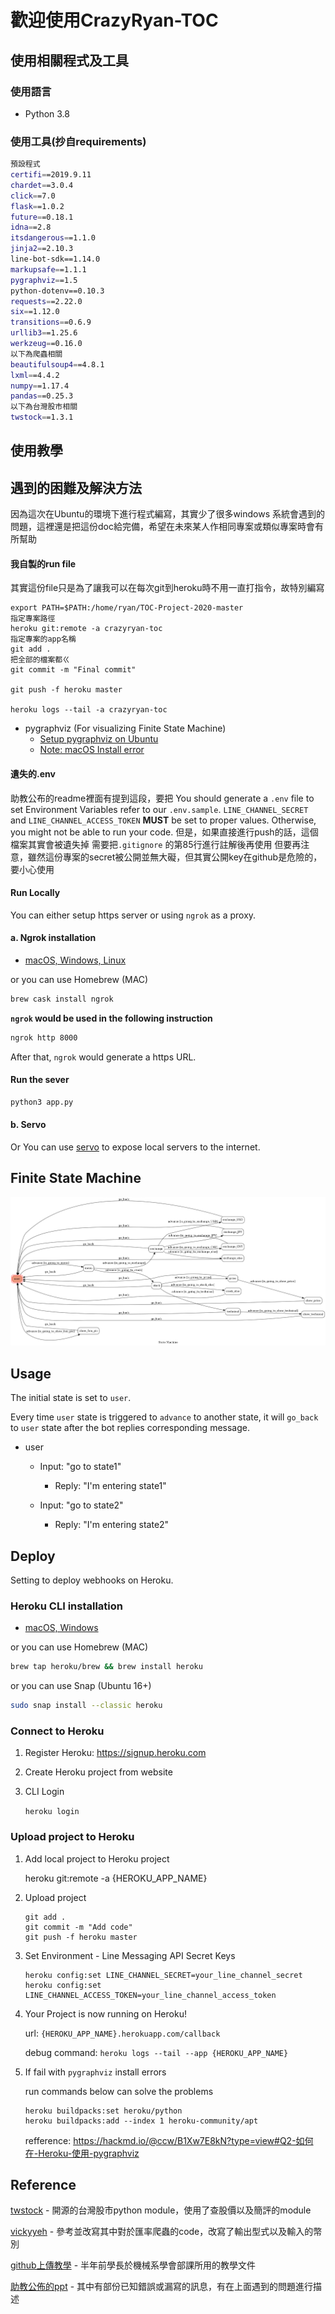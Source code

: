 # 歡迎使用CrazyRyan-TOC

## 使用相關程式及工具

### 使用語言
* Python 3.8
### 使用工具(抄自requirements)
```sh
預設程式
certifi==2019.9.11
chardet==3.0.4
click==7.0
flask==1.0.2
future==0.18.1
idna==2.8
itsdangerous==1.1.0
jinja2==2.10.3
line-bot-sdk==1.14.0
markupsafe==1.1.1
pygraphviz==1.5
python-dotenv==0.10.3
requests==2.22.0
six==1.12.0
transitions==0.6.9
urllib3==1.25.6
werkzeug==0.16.0
以下為爬蟲相關
beautifulsoup4==4.8.1
lxml==4.4.2
numpy==1.17.4
pandas==0.25.3
以下為台灣股市相關
twstock==1.3.1
```
## 使用教學
## 遇到的困難及解決方法
因為這次在Ubuntu的環境下進行程式編寫，其實少了很多windows 系統會遇到的問題，這裡還是把這份doc給完備，希望在未來某人作相同專案或類似專案時會有所幫助

#### 我自製的run file
其實這份file只是為了讓我可以在每次git到heroku時不用一直打指令，故特別編寫
```
export PATH=$PATH:/home/ryan/TOC-Project-2020-master
指定專案路徑
heroku git:remote -a crazyryan-toc
指定專案的app名稱
git add .
把全部的檔案都ㄍ
git commit -m "Final commit"

git push -f heroku master

heroku logs --tail -a crazyryan-toc
```

* pygraphviz (For visualizing Finite State Machine)
    * [Setup pygraphviz on Ubuntu](http://www.jianshu.com/p/a3da7ecc5303)
	* [Note: macOS Install error](https://github.com/pygraphviz/pygraphviz/issues/100)


#### 遺失的.env
助教公布的readme裡面有提到這段，要把
You should generate a `.env` file to set Environment Variables refer to our `.env.sample`.
`LINE_CHANNEL_SECRET` and `LINE_CHANNEL_ACCESS_TOKEN` **MUST** be set to proper values.
Otherwise, you might not be able to run your code.
但是，如果直接進行push的話，這個檔案其實會被遺失掉
需要把`.gitignore` 的第85行進行註解後再使用
但要再注意，雖然這份專案的secret被公開並無大礙，但其實公開key在github是危險的，要小心使用


#### Run Locally
You can either setup https server or using `ngrok` as a proxy.

#### a. Ngrok installation
* [ macOS, Windows, Linux](https://ngrok.com/download)

or you can use Homebrew (MAC)
```sh
brew cask install ngrok
```

**`ngrok` would be used in the following instruction**

```sh
ngrok http 8000
```

After that, `ngrok` would generate a https URL.

#### Run the sever

```sh
python3 app.py
```

#### b. Servo

Or You can use [servo](http://serveo.net/) to expose local servers to the internet.


## Finite State Machine
![fsm](./fsm.png)

## Usage
The initial state is set to `user`.

Every time `user` state is triggered to `advance` to another state, it will `go_back` to `user` state after the bot replies corresponding message.

* user
	* Input: "go to state1"
		* Reply: "I'm entering state1"

	* Input: "go to state2"
		* Reply: "I'm entering state2"

## Deploy
Setting to deploy webhooks on Heroku.

### Heroku CLI installation

* [macOS, Windows](https://devcenter.heroku.com/articles/heroku-cli)

or you can use Homebrew (MAC)
```sh
brew tap heroku/brew && brew install heroku
```

or you can use Snap (Ubuntu 16+)
```sh
sudo snap install --classic heroku
```

### Connect to Heroku

1. Register Heroku: https://signup.heroku.com

2. Create Heroku project from website

3. CLI Login

	`heroku login`

### Upload project to Heroku

1. Add local project to Heroku project

	heroku git:remote -a {HEROKU_APP_NAME}

2. Upload project

	```
	git add .
	git commit -m "Add code"
	git push -f heroku master
	```

3. Set Environment - Line Messaging API Secret Keys

	```
	heroku config:set LINE_CHANNEL_SECRET=your_line_channel_secret
	heroku config:set LINE_CHANNEL_ACCESS_TOKEN=your_line_channel_access_token
	```

4. Your Project is now running on Heroku!

	url: `{HEROKU_APP_NAME}.herokuapp.com/callback`

	debug command: `heroku logs --tail --app {HEROKU_APP_NAME}`

5. If fail with `pygraphviz` install errors

	run commands below can solve the problems
	```
	heroku buildpacks:set heroku/python
	heroku buildpacks:add --index 1 heroku-community/apt
	```

	refference: https://hackmd.io/@ccw/B1Xw7E8kN?type=view#Q2-如何在-Heroku-使用-pygraphviz

## Reference
[twstock](https://twstock.readthedocs.io/zh_TW/latest/) - 開源的台灣股市python module，使用了查股價以及簡評的module

[vickyyeh](https://github.com/vickyyeh/Linebot9) - 參考並改寫其中對於匯率爬蟲的code，改寫了輸出型式以及輸入的幣別

[github上傳教學](https://docs.google.com/presentation/d/1y0xIJuEBSTnHCjQ9X1AsHUm_gFtOzrA66-vSgvQAFMc/edit#slide=id.p) - 半年前學長於機械系學會部課所用的教學文件

[助教公佈的ppt](https://docs.google.com/presentation/d/e/2PACX-1vThBHTe2iRVzvead5tBeqnshkhmE61j13rMOs8iwzGgodWheJNlOntg7hXuSlMEY-Ek1l7XA1rzM-xK/pub?start=false&loop=false&delayms=3000#slide=id.p1) - 其中有部份已知錯誤或漏寫的訊息，有在上面遇到的問題進行描述
<!--stackedit_data:
eyJoaXN0b3J5IjpbLTM2NjAzNTkxNiwtNzk0NjUyMDU2LDExMz
k2NzY2ODIsNDQ2OTc1NDFdfQ==
-->